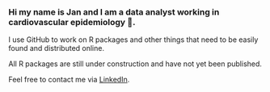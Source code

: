 ### Hi my name is Jan and I am a data analyst working in cardiovascular epidemiology 👋.

I use GitHub to work on R packages and other things that need to be easily found and distributed online.

All R packages are still under construction and have not yet been published.

Feel free to contact me via [LinkedIn](https://www.linkedin.com/in/janbrederecke/).
